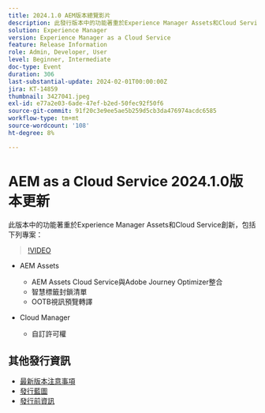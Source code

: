 ```yaml
---
title: 2024.1.0 AEM版本總覽影片
description: 此發行版本中的功能著重於Experience Manager Assets和Cloud Service創新，並包括下列專案 — AEM Assets - AEM Assets Cloud Service與Adobe Journey Optimizer整合、智慧標籤封鎖清單、OOTB影片預覽轉譯、Cloud Manager — 自訂許可權
solution: Experience Manager
version: Experience Manager as a Cloud Service
feature: Release Information
role: Admin, Developer, User
level: Beginner, Intermediate
doc-type: Event
duration: 306
last-substantial-update: 2024-02-01T00:00:00Z
jira: KT-14859
thumbnail: 3427041.jpeg
exl-id: e77a2e03-6ade-47ef-b2ed-50fec92f50f6
source-git-commit: 91f20c3e9ee5ae5b259d5cb3da476974acdc6585
workflow-type: tm+mt
source-wordcount: '108'
ht-degree: 8%

---
```


# AEM as a Cloud Service 2024.1.0版本更新

此版本中的功能著重於Experience Manager Assets和Cloud Service創新，包括下列專案：

>[!VIDEO](https://video.tv.adobe.com/v/3448940/?learn=on&captions=chi_hant)

* AEM Assets
   * AEM Assets Cloud Service與Adobe Journey Optimizer整合
   * 智慧標籤封鎖清單
   * OOTB視訊預覽轉譯

* Cloud Manager
   * 自訂許可權

<!--
Have questions about the release?  Discuss the release in [Experience League Communities](https://adobe.ly/3RPNYZF) -->

## 其他發行資訊

* [最新版本注意事項](https://experienceleague.adobe.com/docs/experience-manager-cloud-service/content/release-notes/home.html?lang=zh-Hant)
* [發行藍圖](https://experienceleague.adobe.com/docs/experience-manager-release-information/aem-release-updates/update-releases-roadmap.html?lang=zh-Hant)
* [發行前資訊](https://experienceleague.adobe.com/docs/experience-manager-cloud-service/content/release-notes/prerelease.html?lang=zh-Hant)
